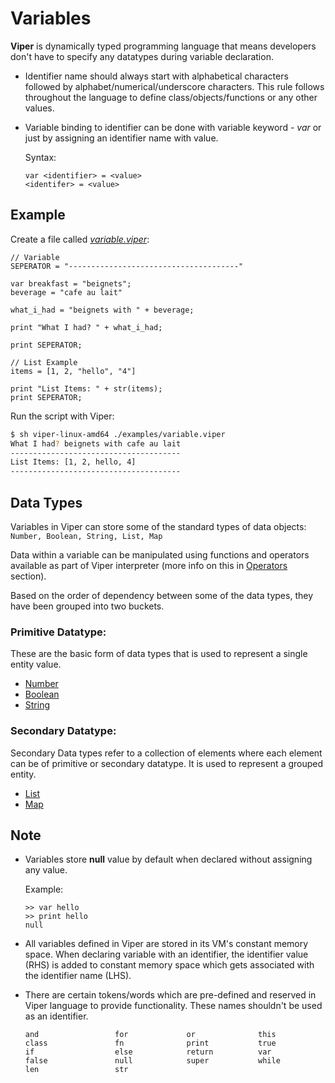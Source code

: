 # Variables <!-- {docsify-ignore-all} -->

**Viper** is dynamically typed programming language that means developers don't have to specify any datatypes during variable declaration.

- Identifier name should always start with alphabetical characters followed by alphabet/numerical/underscore characters. This rule follows throughout the language to define class/objects/functions or any other values.

- Variable binding to identifier can be done with variable keyword - *var* or just by assigning an identifier name with value.

    Syntax:
    ```viper
    var <identifier> = <value>
    <identifer> = <value>
    ```

## Example

Create a file called *[variable.viper](https://github.com/rahuldshetty/viper/tree/master/examples/variable.viper)*:

```variable.viper
// Variable
SEPERATOR = "--------------------------------------"

var breakfast = "beignets";
beverage = "cafe au lait"

what_i_had = "beignets with " + beverage;

print "What I had? " + what_i_had;

print SEPERATOR;

// List Example
items = [1, 2, "hello", "4"]

print "List Items: " + str(items);
print SEPERATOR;

```

Run the script with Viper:
```bash
$ sh viper-linux-amd64 ./examples/variable.viper
What I had? beignets with cafe au lait
--------------------------------------
List Items: [1, 2, hello, 4]
--------------------------------------
```

## Data Types

Variables in Viper can store some of the standard types of data objects: `Number, Boolean, String, List, Map`

Data within a variable can be manipulated using functions and operators available as part of Viper interpreter (more info on this in [Operators](/operators.md) section). 

Based on the order of dependency between some of the data types, they have been grouped into two buckets.

### Primitive Datatype:

These are the basic form of data types that is used to represent a single entity value.

- [Number](/datatypes/number.md)
- [Boolean](/datatypes/boolean.md)
- [String](/datatypes/string.md)

### Secondary Datatype:

Secondary Data types refer to a collection of elements where each element can be of primitive or secondary datatype. It is used to represent a grouped entity.

- [List](/datatypes/list.md)
- [Map](/datatypes/map.md)


## Note

- Variables store **null** value by default when declared without assigning any value.

    Example:
    ```viper
    >> var hello
    >> print hello
    null
    ```

- All variables defined in Viper are stored in its VM's constant memory space. When declaring variable with an identifier, the identifier value (RHS) is added to constant memory space which gets associated with the identifier name (LHS).

- There are certain tokens/words which are pre-defined and reserved in Viper language to provide functionality. These names shouldn't be used as an identifier.
    ```
    and                 for             or              this
    class               fn              print           true
    if                  else            return          var
    false               null            super           while
    len                 str
    ```
